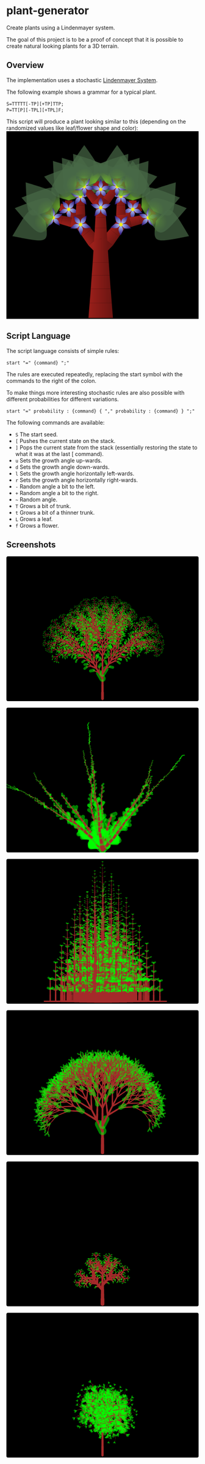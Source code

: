 # plant-generator

Create plants using a Lindenmayer system.

The goal of this project is to be a proof of concept that it is possible to create natural looking plants for a 3D terrain.

## Overview

The implementation uses a stochastic [Lindenmayer System](https://en.wikipedia.org/wiki/L-system).

The following example shows a grammar for a typical plant.
```
S=TTTTT[-TP][+TP]TTP;
P=TT[P][-TPL][+TPL]F;
```

This script will produce a plant looking similar to this (depending on the randomized values like leaf/flower shape and color):
![Screenshot Plant](ch.obermuhlner.plantgen/docu/images/example_script_plant.png)


## Script Language

The script language consists of simple rules:

```
start "=" {command} ";"
```

The rules are executed repeatedly, replacing the start symbol with the commands to the right of the colon.

To make things more interesting stochastic rules are also possible with different probabilities for different variations.

```
start "=" probability : {command} { "," probability : {command} } ";"
```


The following commands are available:
- `S`	The start seed.
- `[`	Pushes the current state on the stack.
- `]`	Pops the current state from the stack (essentially restoring the state to what it was at the last [ command).
- `u`	Sets the growth angle up-wards.
- `d`	Sets the growth angle down-wards.
- `l`	Sets the growth angle horizontally left-wards.
- `r`	Sets the growth angle horizontally right-wards.
- `-`	Random angle a bit to the left.
- `+`	Random angle a bit to the right.
- `~`	Random angle.
- `T`	Grows a bit of trunk.
- `t`	Grows a bit of a thinner trunk.
- `L`	Grows a leaf.
- `f` Grows a flower.



## Screenshots

![Screenshot Plant](ch.obermuhlner.plantgen/docu/images/plant01.png?raw=true)

![Screenshot Plant](ch.obermuhlner.plantgen/docu/images/plant02.png?raw=true)

![Screenshot Plant](ch.obermuhlner.plantgen/docu/images/plant03.png?raw=true)

![Screenshot Plant](ch.obermuhlner.plantgen/docu/images/plant04.png?raw=true)

![Screenshot Plant](ch.obermuhlner.plantgen/docu/images/plant05.png?raw=true)

![Screenshot Plant](ch.obermuhlner.plantgen/docu/images/plant06.png?raw=true)
